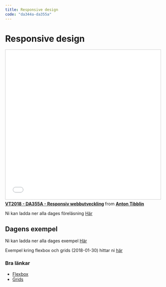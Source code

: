 ```yaml
---
title: Responsive design
code: "da344a-da355a"
---
```


# Responsive design

<iframe src="//www.slideshare.net/slideshow/embed_code/key/Moe0NmgkGHN0yd" width="595" height="485" frameborder="0" marginwidth="0" marginheight="0" scrolling="no" style="border:1px solid #CCC; border-width:1px; margin-bottom:5px; max-width: 100%;" allowfullscreen> </iframe> <div style="margin-bottom:5px"> <strong> <a href="//www.slideshare.net/AntonTibblin/vt2018-da355a-responsiv-webbutveckling" title="VT2018 - DA355A - Responsiv webbutveckling" target="_blank">VT2018 - DA355A - Responsiv webbutveckling</a> </strong> from <strong><a href="https://www.slideshare.net/AntonTibblin" target="_blank">Anton Tibblin</a></strong> </div>

Ni kan ladda ner alla dages föreläsning [Här](8.pdf)

## Dagens exempel

Ni kan ladda ner alla dages exempel [Här](8.zip)

Exempel kring flexbox och grids (2018-01-30) hittar ni [här](FlexboxGrids.zip)

### Bra länkar

- [Flexbox](https://css-tricks.com/snippets/css/a-guide-to-flexbox/)
- [Grids](https://css-tricks.com/snippets/css/complete-guide-grid/)
